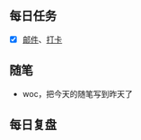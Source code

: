 
## 每日任务
- [x] [邮件](https://email.ustc.edu.cn/coremail/)、[打卡](https://weixine.ustc.edu.cn/2020/login)

## 随笔
- woc，把今天的随笔写到昨天了
## 每日复盘
